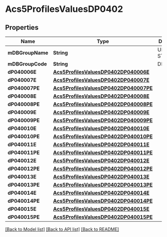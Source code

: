# Acs5ProfilesValuesDP0402

## Properties
Name | Type | Description | Notes
------------ | ------------- | ------------- | -------------
**mDBGroupName** | **String** | UNITS IN STRUCTURE | 
**mDBGroupCode** | **String** | DP0402 | 
**dP040006E** | [**Acs5ProfilesValuesDP0402DP040006E**](Acs5ProfilesValuesDP0402DP040006E.md) |  | 
**dP040007E** | [**Acs5ProfilesValuesDP0402DP040007E**](Acs5ProfilesValuesDP0402DP040007E.md) |  | 
**dP040007PE** | [**Acs5ProfilesValuesDP0402DP040007PE**](Acs5ProfilesValuesDP0402DP040007PE.md) |  | 
**dP040008E** | [**Acs5ProfilesValuesDP0402DP040008E**](Acs5ProfilesValuesDP0402DP040008E.md) |  | 
**dP040008PE** | [**Acs5ProfilesValuesDP0402DP040008PE**](Acs5ProfilesValuesDP0402DP040008PE.md) |  | 
**dP040009E** | [**Acs5ProfilesValuesDP0402DP040009E**](Acs5ProfilesValuesDP0402DP040009E.md) |  | 
**dP040009PE** | [**Acs5ProfilesValuesDP0402DP040009PE**](Acs5ProfilesValuesDP0402DP040009PE.md) |  | 
**dP040010E** | [**Acs5ProfilesValuesDP0402DP040010E**](Acs5ProfilesValuesDP0402DP040010E.md) |  | 
**dP040010PE** | [**Acs5ProfilesValuesDP0402DP040010PE**](Acs5ProfilesValuesDP0402DP040010PE.md) |  | 
**dP040011E** | [**Acs5ProfilesValuesDP0402DP040011E**](Acs5ProfilesValuesDP0402DP040011E.md) |  | 
**dP040011PE** | [**Acs5ProfilesValuesDP0402DP040011PE**](Acs5ProfilesValuesDP0402DP040011PE.md) |  | 
**dP040012E** | [**Acs5ProfilesValuesDP0402DP040012E**](Acs5ProfilesValuesDP0402DP040012E.md) |  | 
**dP040012PE** | [**Acs5ProfilesValuesDP0402DP040012PE**](Acs5ProfilesValuesDP0402DP040012PE.md) |  | 
**dP040013E** | [**Acs5ProfilesValuesDP0402DP040013E**](Acs5ProfilesValuesDP0402DP040013E.md) |  | 
**dP040013PE** | [**Acs5ProfilesValuesDP0402DP040013PE**](Acs5ProfilesValuesDP0402DP040013PE.md) |  | 
**dP040014E** | [**Acs5ProfilesValuesDP0402DP040014E**](Acs5ProfilesValuesDP0402DP040014E.md) |  | 
**dP040014PE** | [**Acs5ProfilesValuesDP0402DP040014PE**](Acs5ProfilesValuesDP0402DP040014PE.md) |  | 
**dP040015E** | [**Acs5ProfilesValuesDP0402DP040015E**](Acs5ProfilesValuesDP0402DP040015E.md) |  | 
**dP040015PE** | [**Acs5ProfilesValuesDP0402DP040015PE**](Acs5ProfilesValuesDP0402DP040015PE.md) |  | 

[[Back to Model list]](../README.md#documentation-for-models) [[Back to API list]](../README.md#documentation-for-api-endpoints) [[Back to README]](../README.md)


